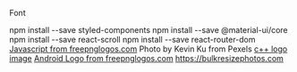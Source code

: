 Font

<link rel="preconnect" href="https://fonts.googleapis.com">
<link rel="preconnect" href="https://fonts.gstatic.com" crossorigin>
<link href="https://fonts.googleapis.com/css2?family=Nunito&display=swap" rel="stylesheet"> 

npm install --save styled-components npm install --save @material-ui/core npm install --save react-scroll npm install
--save react-router-dom
<a href="https://www.freepnglogos.com/pics/javascript">Javascript from freepnglogos.com</a>
Photo by Kevin Ku from Pexels
<a href="https://www.freeiconspng.com/img/28389">c++ logo image</a>
<a href="https://www.freepnglogos.com/pics/android-logo">Android Logo from freepnglogos.com</a>
https://bulkresizephotos.com
